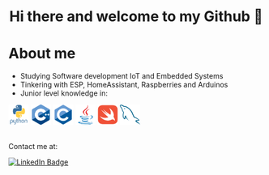 <h1 align="center">
Hi there and welcome to my Github 👋
</h1>

# About me

* Studying Software development IoT and Embedded Systems
* Tinkering with ESP, HomeAssistant, Raspberries and Arduinos
* Junior level knowledge in:

<dl>
<img src="https://github.com/devicons/devicon/blob/master/icons/python/python-original-wordmark.svg" title="Python" alt="Python" width="40" height="40"/>
<img src="https://github.com/devicons/devicon/blob/master/icons/cplusplus/cplusplus-original.svg" title="CPP" alt="CPP" width="40" height="40"/>
<img src="https://github.com/devicons/devicon/blob/master/icons/c/c-original.svg" title="C" alt="C" width="40" height="40"/>
<img src="https://github.com/devicons/devicon/blob/master/icons/java/java-original.svg" title="Java" alt="Java" width="40" height="40"/>
<img src="https://github.com/devicons/devicon/blob/master/icons/swift/swift-original.svg" title="Swift" alt="Swift" width="40" height="40"/>
<img src="https://github.com/devicons/devicon/blob/master/icons/mysql/mysql-original.svg" title="Mysql" alt="Mysql" width="40" height="40"/>
  
</dl>


<p>
  <br>
  Contact me at:
</p>
<div>
  <a href="https://www.linkedin.com/in/bj%C3%B6rn-larsson-b2b29a89/">
  <img src="https://img.shields.io/badge/LinkedIn-blue?style=for-the-badge&logo=linkedin&logoColor=white" alt="LinkedIn Badge"/>
</div>

<p>
  <br>
  <br>
</p>


<!--
**wamurti/wamurti** is a ✨ _special_ ✨ repository because its `README.md` (this file) appears on your GitHub profile.

Here are some ideas to get you started:

- 🔭 I’m currently working on ...
- 🌱 I’m currently learning ...
- 👯 I’m looking to collaborate on ...
- 🤔 I’m looking for help with ...
- 💬 Ask me about ...
- 📫 How to reach me: ...
- 😄 Pronouns: ...
- ⚡ Fun fact: ...
-->
